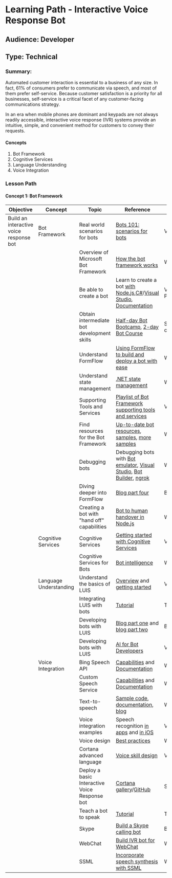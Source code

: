 # Learning Path - Interactive Voice Response Bot

## Audience: Developer

## Type: Technical

### Summary:
Automated customer interaction is essential to a business of any size. In fact, 61% of consumers prefer to communicate via speech, and most of them prefer self-service. Because customer satisfaction is a priority for all businesses, self-service is a critical facet of any customer-facing communications strategy.

In an era when mobile phones are dominant and keypads are not always readily accessible, interactive voice response (IVR) systems provide an intuitive, simple, and convenient method for customers to convey their requests.

#### Concepts

1. Bot Framework
2. Cognitive Services
3. Language Understanding
4. Voice Integration

### Lesson Path

#### Concept 1: Bot Framework

| Objective | Concept | Topic	| Reference	| Type	| Level
| --- | --- | --- | --- | --- | ---
|Build an interactive voice response bot | Bot Framework | Real world scenarios for bots	| [Bots 101: scenarios for bots](https://channel9.msdn.com/Series/Explain/Bots-101-Scenarios-for-bots) | Video | Overview
| | |Overview of Microsoft Bot Framework | [How the bot framework works](https://docs.microsoft.com/en-us/bot-framework/overview-how-bot-framework-works) | Web Page | Overview
| | |Be able to create a bot | Learn to create a bot [with Node.js](https://buckwoody.gitbooks.io/microsoft-ai-and-research-learning-paths/content/developer/interactive-voice-response-bot.html#),[C#](https://buckwoody.gitbooks.io/microsoft-ai-and-research-learning-paths/content/developer/interactive-voice-response-bot.html#)/[Visual Studio](https://buckwoody.gitbooks.io/microsoft-ai-and-research-learning-paths/content/developer/interactive-voice-response-bot.html#), [Documentation](https://buckwoody.gitbooks.io/microsoft-ai-and-research-learning-paths/content/developer/interactive-voice-response-bot.html#) | Videos/Web Page	| Beginner
| | |Obtain intermediate bot development skills | [Half-day Bot Bootcamp](https://buckwoody.gitbooks.io/microsoft-ai-and-research-learning-paths/content/developer/interactive-voice-response-bot.html#), [2-day Bot Course](https://buckwoody.gitbooks.io/microsoft-ai-and-research-learning-paths/content/developer/interactive-voice-response-bot.html#) | Self-study courses/HOLs | Beginner
| | |Understand FormFlow | [Using FormFlow to build and deploy a bot with ease](https://blogs.msdn.microsoft.com/jamiedalton/2016/07/11/ms-bot-framework-formflow-build-and-deploy-a-bot-with-ease/) | Web Page | Intermediate
| | |Understand state management | [.NET state management](https://blogs.msdn.microsoft.com/jamiedalton/2016/07/11/ms-bot-framework-formflow-build-and-deploy-a-bot-with-ease/) | Web Page | Intermediate
| | |Supporting Tools and Services | [Playlist of Bot Framework supporting tools and services](https://www.youtube.com/playlist?list=PLgF-CyaX1p3F2c11NVJDIg7TwCpCSaeYm) | Videos | Intermediate
| | |Find resources for the Bot Framework | [Up-to-date bot resources](https://blogs.msdn.microsoft.com/smich/2016/09/30/microsoft-bot-framework-resources/), [samples](https://github.com/Microsoft/BotBuilder-Samples/tree/master/CSharp), [more samples](https://github.com/search?utf8=%E2%9C%93&q=botbuilder&type=) | Web Page | Intermediate
| | | Debugging bots | Debugging bots with [Bot emulator](https://docs.microsoft.com/en-us/bot-framework/debug-bots-emulator), [Visual Studio](https://docs.microsoft.com/en-us/bot-framework/debug-bots-locally-vscode), [Bot Builder](https://blog.botframework.com/2017/07/03/Debug-Bot-Builder-Source/), [ngrok](https://www.youtube.com/watch?v=TiOGGUgN5_c) | Web Page | Intermediate
| | |Diving deeper into FormFlow | [Blog part four](https://ankitbko.github.io/2016/09/ChatBot-using-Microsoft-Bot-Framework-Part-4) | Blog post | Advanced
| | |Creating a bot with "hand off" capabilities | [Bot to human handover in Node.js](https://www.microsoft.com/reallifecode/2017/06/30/bot-to-human-handover-in-node-js/) | Web Page | Advanced
| |Cognitive Services|Cognitive Services | [Getting started with Cognitive Services](https://channel9.msdn.com//events/Connect/2016/102/) | Video |Overview
| | |Cognitive Services for Bots | [Bot intelligence](https://docs.microsoft.com/en-us/bot-framework/cognitive-services-bot-intelligence-overview) | Web Page | Overview
| |Language Understanding|Understand the basics of LUIS	| [Overview](https://www.youtube.com/watch?v=jWeLajon9M8) and [getting started](https://www.youtube.com/watch?v=q3WRi47Grgs)|	Videos|Beginner
| | |Integrating LUIS with bots	| [Tutorial](https://docs.microsoft.com/en-us/azure/cognitive-services/LUIS/luis-nodejs-tutorial-build-bot-framework-sample) | Tutorial | Beginner
| | |Developing bots with LUIS | [Blog part one](https://ankitbko.github.io/2016/08/ChatBot-using-Microsoft-Bot-Framework-Part-2/) and [blog part two](https://ankitbko.github.io/2016/08/ChatBot-using-Microsoft-Bot-Framework-Part-3/)| Blog posts | Intermediate
| | |Developing bots with LUIS | [AI for Bot Developers](https://channel9.msdn.com/Blogs/MVP-Office-Dev/Introduction-to-Artificial-Intelligence-for-Bot-Developers-with-LUIS?ocid=player) |Video | Intermediate
| |Voice Integration|Bing Speech API | [Capabilities](https://azure.microsoft.com/en-us/services/cognitive-services/speech/) and [Documentation](https://docs.microsoft.com/en-us/azure/cognitive-services/Speech/home) | Web Page | Overview
| | |Custom Speech Service | [Capabilities](https://azure.microsoft.com/en-us/services/cognitive-services/custom-speech-service/) and [Documentation](https://docs.microsoft.com/en-us/azure/cognitive-services/custom-speech-service/cognitive-services-custom-speech-home) | Web Page | Overview
| | |Text-to-speech	| [Sample code](https://code.msdn.microsoft.com/bing/Speech-To-Text-Bot-using-db55e1d0), [documentation](https://docs.microsoft.com/en-us/azure/cognitive-services/Speech/api-reference-rest/bingvoicerecognition), [blog](https://blog.botframework.com/2017/06/26/Speech-To-Text/) |Web Page |Intermediate
| | |Voice integration examples	| Speech recognition [in apps](https://channel9.msdn.com/Events/Build/2017/B8092) and [in iOS](https://channel9.msdn.com/Events/Build/2017/T6988) |Videos |Intermediate
| | |Voice design | [Best practices](https://docs.microsoft.com/en-us/cortana/design-guides/voice-design-best-practices) | Web Page | Intermediate
| | |Cortana advanced language | [Voice skill design](https://channel9.msdn.com/Events/Build/2017/B8029) | Video | Intermediate
| | |Deploy a basic Interactive Voice Response bot | [Cortana gallery](https://gallery.cortanaintelligence.com/Solution/Interactive-Voice-Response-Bot)/[GitHub](https://github.com/Azure/cortana-intelligence-interactive-voice-response-bot) | Solution | Intermediate
| | |Teach a bot to speak | [Tutorial](https://docs.microsoft.com/en-us/cortana/tutorials/bot-skills/teach-your-bot-to-speak) | Tutorial	| Advanced
| | |Skype | [Build a Skype calling bot](https://blogs.msdn.microsoft.com/tsmatsuz/2016/10/22/build-skype-calling-bot-with-microsoft-bot-framework/) | Blog | Advanced
| | |WebChat | [Build IVR bot for WebChat](https://github.com/Microsoft/BotFramework-WebChat) | Web Page | Advanced
| | |SSML | [Incorporate speech synthesis with SSML](https://docs.microsoft.com/en-us/cortana/reference/ssml#speak-Element) | Web Page | Advanced
